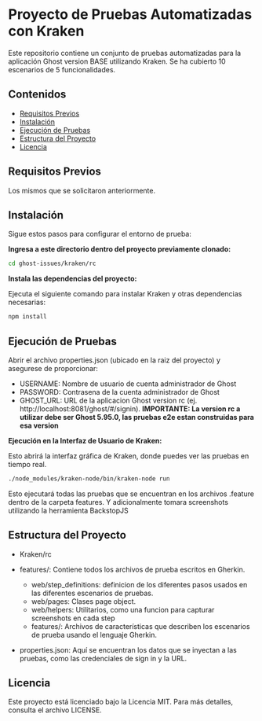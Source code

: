 # Proyecto de Pruebas Automatizadas con Kraken

Este repositorio contiene un conjunto de pruebas automatizadas para la aplicación Ghost version BASE utilizando Kraken.
Se ha cubierto 10 escenarios de 5 funcionalidades.

## Contenidos

- [Requisitos Previos](#requisitos-previos)
- [Instalación](#instalación)
- [Ejecución de Pruebas](#ejecución-de-pruebas)
- [Estructura del Proyecto](#estructura-del-proyecto)
- [Licencia](#licencia)

## Requisitos Previos

Los mismos que se solicitaron anteriormente.

## Instalación

Sigue estos pasos para configurar el entorno de prueba:

**Ingresa a este directorio dentro del proyecto previamente clonado:**

   ```bash
   cd ghost-issues/kraken/rc
   ```

**Instala las dependencias del proyecto:**

Ejecuta el siguiente comando para instalar Kraken y otras dependencias necesarias:

```bash
npm install
```


## Ejecución de Pruebas
Abrir el archivo properties.json (ubicado en la raiz del proyecto) y asegurese de proporcionar:
- USERNAME: Nombre de usuario de cuenta administrador de Ghost
- PASSWORD: Contrasena de la cuenta administrador de Ghost
- GHOST_URL: URL de la aplicacion Ghost version rc (ej. http://localhost:8081/ghost/#/signin).
**IMPORTANTE: La version rc a utilizar debe ser Ghost 5.95.0, las pruebas e2e estan construidas para esa version**


**Ejecución en la Interfaz de Usuario de Kraken:**

Esto abrirá la interfaz gráfica de Kraken, donde puedes ver las pruebas en tiempo real.

```bash
./node_modules/kraken-node/bin/kraken-node run
```

Esto ejecutará todas las pruebas que se encuentran en los archivos .feature dentro de la carpeta features.
Y adicionalmente tomara screenshots utilizando la herramienta BackstopJS

## Estructura del Proyecto
- Kraken/rc

- features/: Contiene todos los archivos de prueba escritos en Gherkin.
   - web/step_definitions: definicion de los diferentes pasos usados en las diferentes escenarios de pruebas.
   - web/pages: Clases page object.
   - web/helpers: Utilitarios, como una funcion para capturar screenshots en cada step
   - features/: Archivos de características que describen los escenarios de prueba usando el lenguaje Gherkin.
- properties.json: Aquí se encuentran los datos que se inyectan a las pruebas, como las credenciales de sign in y la URL.

## Licencia
Este proyecto está licenciado bajo la Licencia MIT. Para más detalles, consulta el archivo LICENSE.
